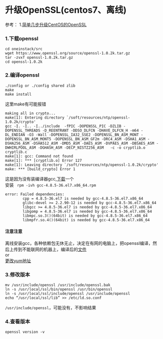 # 升级OpenSSL(centos7、离线)

参考：
1.[简单几步升级CentOS的OpenSSL](https://jszbug.com/a-few-simple-upgrade-centos-openssl.html)

### 1.下载openssl  
```
cd oneinstack/src
wget https://www.openssl.org/source/openssl-1.0.2k.tar.gz
tar -zvxf openssl-1.0.2k.tar.gz
cd openssl-1.0.2k
```
### 2.编译openssl  
```
./config or ./config shared zlib
make
make install
```  
这里make有可能报错  
```
making all in crypto...
make[1]: Entering directory `/soft/resources/ntp/openssl-1.0.2k/crypto'
gcc -I. -I.. -I../include  -fPIC -DOPENSSL_PIC -DZLIB -DOPENSSL_THREADS -D_REENTRANT -DDSO_DLFCN -DHAVE_DLFCN_H -m64 -DL_ENDIAN -O3 -Wall -DOPENSSL_IA32_SSE2 -DOPENSSL_BN_ASM_MONT -DOPENSSL_BN_ASM_MONT5 -DOPENSSL_BN_ASM_GF2m -DRC4_ASM -DSHA1_ASM -DSHA256_ASM -DSHA512_ASM -DMD5_ASM -DAES_ASM -DVPAES_ASM -DBSAES_ASM -DWHIRLPOOL_ASM -DGHASH_ASM -DECP_NISTZ256_ASM   -c -o cryptlib.o cryptlib.c
make[1]: gcc: Command not found
make[1]: *** [cryptlib.o] Error 127
make[1]: Leaving directory `/soft/resources/ntp/openssl-1.0.2k/crypto'
make: *** [build_crypto] Error 1
```
这是因为没有装编译器gcc,[下载](https://centos.pkgs.org/7/centos-x86_64/gcc-4.8.5-36.el7.x86_64.rpm.html)一个  
安装 ` rpm -ivh gcc-4.8.5-36.el7.x86_64.rpm`
```
error: Failed dependencies:
        cpp = 4.8.5-36.el7 is needed by gcc-4.8.5-36.el7.x86_64
        glibc-devel >= 2.2.90-12 is needed by gcc-4.8.5-36.el7.x86_64
        libgcc >= 4.8.5-36.el7 is needed by gcc-4.8.5-36.el7.x86_64
        libgomp = 4.8.5-36.el7 is needed by gcc-4.8.5-36.el7.x86_64
        libmpc.so.3()(64bit) is needed by gcc-4.8.5-36.el7.x86_64
        libmpfr.so.4()(64bit) is needed by gcc-4.8.5-36.el7.x86_64
```

#### 注意注意
离线安装gcc，各种依赖包无休无止，决定在有网的电脑上，把openssl编译，然后上传到不能联网的机器上，编译后的[文件](../../../../cdh/soft/ntp/make/)  
or  
[更改yum地址](./yum.md)
### 3.修改版本
```
mv /usr/include/openssl /usr/include/openssl.bak
ln -s /usr/local/ssl/bin/openssl /usr/bin/openssl
ln -s /usr/local/ssl/include/openssl /usr/include/openssl
echo “/usr/local/ssl/lib” >> /etc/ld.so.conf
````
`/usr/include/openssl`，可能没有，不影响结果
### 4.查看版本
`openssl version -v`
